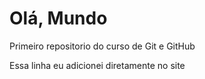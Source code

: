 # Olá, Mundo
 Primeiro repositorio do curso de Git e GitHub

Essa linha eu adicionei diretamente no site
